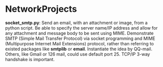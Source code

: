# NetworkProjects

**socket_smtp.py**: Send an email, with an attachment or image, from a python script. Be able to specify the server name/IP address and allow for any attachment and message body to be sent using MIME. Demonstrate SMTP (Simple Mail Transfer Protocol) via socket programming and MIME (Multipurpose Internet Mail Extensions) protocol, rather than referring to existed packages like **smtplib** or **email**. Instantiate the idea by QQ-mail. Others, like Gmail or 126 mail, could use default port 25. TCP/IP 3-way handshake is important. 
